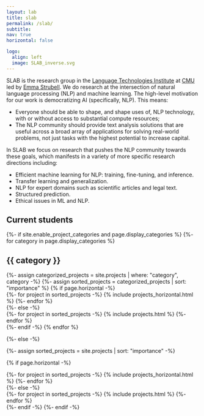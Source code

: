 ```yaml
---
layout: lab
title: slab
permalink: /slab/
subtitle: 
nav: true
horizontal: false

logo:
  align: left
  image: SLAB_inverse.svg
---
```


SLAB is the research group in the [Language Technologies Institute](https://www.lti.cs.cmu.edu/) at [CMU](https://www.cmu.edu/) led by [Emma Strubell](./about). We do research at the intersection of natural language processing (NLP) and machine learning. The high-level motivation for our work is democratizing AI (specifically, NLP). This means: 
- Everyone should be able to shape, and shape uses of, NLP technology, with or without access to substantial compute resources;
- The NLP community should provide text analysis solutions that are useful across a broad array of applications for solving real-world problems, not just tasks with the highest potential to increase capital. 

In SLAB we focus on research that pushes the NLP community towards these goals, which manifests in a variety of more specific research directions including:
- Efficient machine learning for NLP: training, fine-tuning, and inference.
- Transfer learning and generalization.
- NLP for expert domains such as scientific articles and legal text.
- Structured prediction.
- Ethical issues in ML and NLP.
<!-- You can learn more about Emma [here](./about). -->

<h2 class="post-title">
<b> Current students </b>
</h2>

<!-- pages/projects.md -->
<div class="projects">
{%- if site.enable_project_categories and page.display_categories %}
  <!-- Display categorized projects -->
  {%- for category in page.display_categories %}
  <h2 class="category">{{ category }}</h2>
  {%- assign categorized_projects = site.projects | where: "category", category -%}
  {%- assign sorted_projects = categorized_projects | sort: "importance" %}
  <!-- Generate cards for each project -->
  {% if page.horizontal -%}
  <div class="container">
    <div class="row row-cols-2">
    {%- for project in sorted_projects -%}
      {% include projects_horizontal.html %}
    {%- endfor %}
    </div>
  </div>
  {%- else -%}
  <div class="grid">
    {%- for project in sorted_projects -%}
      {% include projects.html %}
    {%- endfor %}
  </div>
  {%- endif -%}
  {% endfor %}

{%- else -%}
<!-- Display projects without categories -->
  {%- assign sorted_projects = site.projects | sort: "importance" -%}
  <!-- Generate cards for each project -->
  {% if page.horizontal -%}
  <div class="container">
    <div class="row row-cols-2">
    {%- for project in sorted_projects -%}
      {% include projects_horizontal.html %}
    {%- endfor %}
    </div>
  </div>
  {%- else -%}
  <div class="grid">
    {%- for project in sorted_projects -%}
      {% include projects.html %}
    {%- endfor %}
  </div>
  {%- endif -%}
{%- endif -%}
</div>
